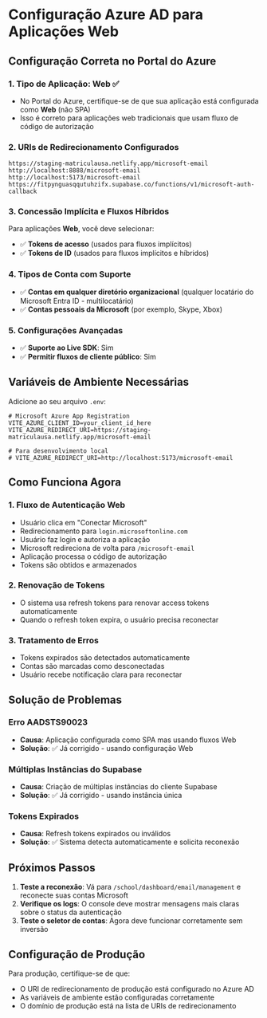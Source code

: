 # Configuração Azure AD para Aplicações Web

## Configuração Correta no Portal do Azure

### 1. **Tipo de Aplicação: Web** ✅
- No Portal do Azure, certifique-se de que sua aplicação está configurada como **Web** (não SPA)
- Isso é correto para aplicações web tradicionais que usam fluxo de código de autorização

### 2. **URIs de Redirecionamento Configurados**
```
https://staging-matriculausa.netlify.app/microsoft-email
http://localhost:8888/microsoft-email
http://localhost:5173/microsoft-email
https://fitpynguasqqutuhzifx.supabase.co/functions/v1/microsoft-auth-callback
```

### 3. **Concessão Implícita e Fluxos Híbridos**
Para aplicações **Web**, você deve selecionar:
- ✅ **Tokens de acesso** (usados para fluxos implícitos)
- ✅ **Tokens de ID** (usados para fluxos implícitos e híbridos)

### 4. **Tipos de Conta com Suporte**
- ✅ **Contas em qualquer diretório organizacional** (qualquer locatário do Microsoft Entra ID - multilocatário) 
- ✅ **Contas pessoais da Microsoft** (por exemplo, Skype, Xbox)

### 5. **Configurações Avançadas**
- ✅ **Suporte ao Live SDK**: Sim
- ✅ **Permitir fluxos de cliente público**: Sim

## Variáveis de Ambiente Necessárias

Adicione ao seu arquivo `.env`:

```env
# Microsoft Azure App Registration
VITE_AZURE_CLIENT_ID=your_client_id_here
VITE_AZURE_REDIRECT_URI=https://staging-matriculausa.netlify.app/microsoft-email

# Para desenvolvimento local
# VITE_AZURE_REDIRECT_URI=http://localhost:5173/microsoft-email
```

## Como Funciona Agora

### 1. **Fluxo de Autenticação Web**
- Usuário clica em "Conectar Microsoft"
- Redirecionamento para `login.microsoftonline.com`
- Usuário faz login e autoriza a aplicação
- Microsoft redireciona de volta para `/microsoft-email`
- Aplicação processa o código de autorização
- Tokens são obtidos e armazenados

### 2. **Renovação de Tokens**
- O sistema usa refresh tokens para renovar access tokens automaticamente
- Quando o refresh token expira, o usuário precisa reconectar

### 3. **Tratamento de Erros**
- Tokens expirados são detectados automaticamente
- Contas são marcadas como desconectadas
- Usuário recebe notificação clara para reconectar

## Solução de Problemas

### Erro AADSTS90023
- **Causa**: Aplicação configurada como SPA mas usando fluxos Web
- **Solução**: ✅ Já corrigido - usando configuração Web

### Múltiplas Instâncias do Supabase
- **Causa**: Criação de múltiplas instâncias do cliente Supabase
- **Solução**: ✅ Já corrigido - usando instância única

### Tokens Expirados
- **Causa**: Refresh tokens expirados ou inválidos
- **Solução**: ✅ Sistema detecta automaticamente e solicita reconexão

## Próximos Passos

1. **Teste a reconexão**: Vá para `/school/dashboard/email/management` e reconecte suas contas Microsoft
2. **Verifique os logs**: O console deve mostrar mensagens mais claras sobre o status da autenticação
3. **Teste o seletor de contas**: Agora deve funcionar corretamente sem inversão

## Configuração de Produção

Para produção, certifique-se de que:
- O URI de redirecionamento de produção está configurado no Azure AD
- As variáveis de ambiente estão configuradas corretamente
- O domínio de produção está na lista de URIs de redirecionamento
